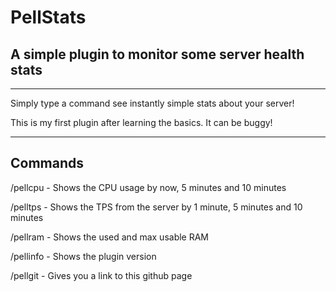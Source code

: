 # PellStats
## A simple plugin to monitor some server health stats
---

Simply type a command see instantly simple stats about your server!

This is my first plugin after learning the basics. It can be buggy!


---


## Commands


/pellcpu - Shows the CPU usage by now, 5 minutes and 10 minutes

/pelltps - Shows the TPS from the server by 1 minute, 5 minutes and 10 minutes

/pellram - Shows the used and max usable RAM

/pellinfo - Shows the plugin version

/pellgit - Gives you a link to this github page
